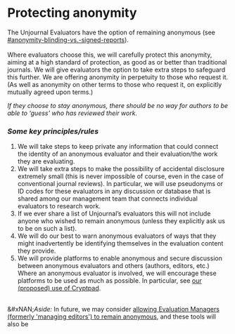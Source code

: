 # Protecting anonymity

The Unjournal Evaluators have the option of remaining anonymous (see [#anonymity-blinding-vs.-signed-reports](../../faq-interaction/referees-evaluators.md#anonymity-blinding-vs.-signed-reports "mention")).\
\
Where evaluators choose this, we will carefully protect this anonymity, aiming at a high standard of protection, as good as or better than traditional journals. We will give evaluators the option to take extra steps to safeguard this further. We are offering anonymity in perpetuity to those who request it. (As well as anonymity on other terms to those who request it, on explicitly mutually agreed upon terms.)

_If they choose to stay anonymous, there should be no way for authors to be able to ‘guess’ who has reviewed their work._

### _**Some key principles/rules**_

1. We will take steps to keep private any information that could connect the identity of an anonymous evaluator and their evaluation/the work they are evaluating.
2. We will take extra steps to make the possibility of accidental disclosure extremely small (this is never impossible of course, even in the case of conventional journal reviews). In particular, we will use pseudonyms or ID codes for these evaluators in any discussion or database that is shared among our management team that connects individual evaluators to research work.
3. If we ever share a list of Unjournal’s evaluators this will not include anyone who wished to remain anonymous (unless they explicitly ask us to be on such a list).
4. We will do our best to warn anonymous evaluators of ways that they might inadvertently be identifying themselves in the evaluation content they provide.
5. We will provide platforms to enable anonymous and secure discussion between anonymous evaluators and others (authors, editors, etc.) Where an anonymous evaluator is involved, we will encourage these platforms to be used as much as possible. In particular, see [our (proposed) use of Cryptpad](https://docs.google.com/document/d/1sK70t0smdyt8sOtDf3Nn3TkUNTprdOkZqz7LpPjFLsQ/edit).

\
&#xNAN;_&#x41;side:_ In future, we may consider [allowing Evaluation Managers (formerly 'managing editors') to remain anonymous](../../management-tech-details-discussion/policies-issues-discussion.md#non-anonymity-of-managing-editors), and these tools will also be

